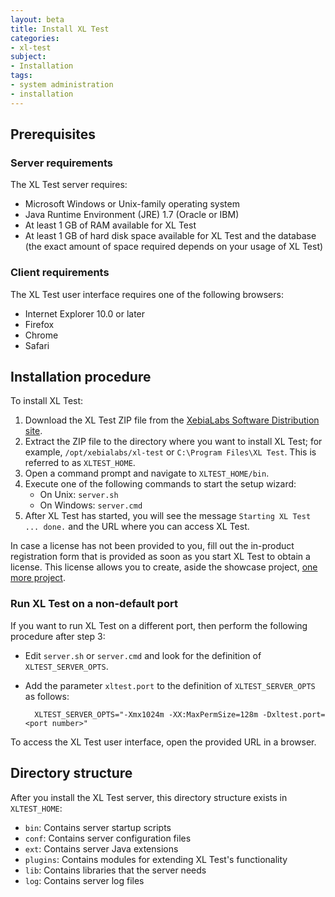 ```yaml
---
layout: beta
title: Install XL Test
categories:
- xl-test
subject:
- Installation
tags:
- system administration
- installation
---
```


## Prerequisites

### Server requirements

The XL Test server requires:

* Microsoft Windows or Unix-family operating system
* Java Runtime Environment (JRE) 1.7 (Oracle or IBM)
* At least 1 GB of RAM available for XL Test
* At least 1 GB of hard disk space available for XL Test and the database (the exact amount of space required depends on your usage of XL Test)

### Client requirements

The XL Test user interface requires one of the following browsers:

* Internet Explorer 10.0 or later
* Firefox
* Chrome
* Safari

## Installation procedure

To install XL Test:

1. Download the XL Test ZIP file from the [XebiaLabs Software Distribution site](https://dist.xebialabs.com).
2. Extract the ZIP file to the directory where you want to install XL Test; for example, `/opt/xebialabs/xl-test` or `C:\Program Files\XL Test`. This is referred to as `XLTEST_HOME`.
3. Open a command prompt and navigate to `XLTEST_HOME/bin`.
4. Execute one of the following commands to start the setup wizard:
      * On Unix: `server.sh`
      * On Windows: `server.cmd`
5. After XL Test has started, you will see the message `Starting XL Test ... done.` and the URL where you can access XL Test.

In case a license has not been provided to you, fill out the in-product registration form that is provided as soon as you start XL Test to obtain a license. This license allows you to create, aside the showcase project, [one more project](/xl-test/how-to/add-a-project-to-xl-test.html).

### Run XL Test on a non-default port

If you want to run XL Test on a different port, then perform the following procedure after step 3:

* Edit `server.sh` or `server.cmd` and look for the definition of `XLTEST_SERVER_OPTS`.
* Add the parameter `xltest.port` to the definition of `XLTEST_SERVER_OPTS` as follows:

        XLTEST_SERVER_OPTS="-Xmx1024m -XX:MaxPermSize=128m -Dxltest.port=<port number>"

To access the XL Test user interface, open the provided URL in a browser.

## Directory structure

After you install the XL Test server, this directory structure exists in `XLTEST_HOME`:

* `bin`: Contains server startup scripts
* `conf`: Contains server configuration files
* `ext`: Contains server Java extensions
* `plugins`: Contains modules for extending XL Test's functionality
* `lib`: Contains libraries that the server needs
* `log`: Contains server log files
